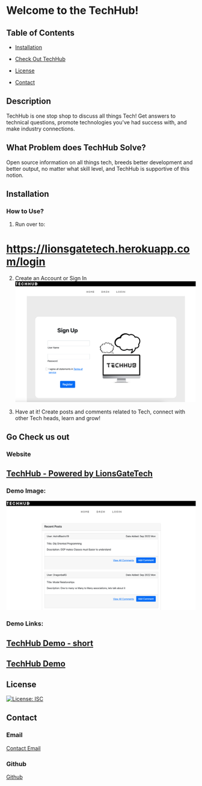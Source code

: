 # Welcome to the TechHub!

## Table of Contents

- [Installation](#installation)

- [Check Out TechHub](#go-check-us-out)

- [License](#license)

- [Contact](#contact)

## Description

TechHub is one stop shop to discuss all things Tech! Get answers to technical questions, promote technologies you've had success with, and make industry connections.

## What Problem does TechHub Solve?

Open source information on all things tech, breeds better development and better output, no matter what skill level, and TechHub is supportive of this notion.

## Installation

### How to Use?

1. Run over to:
# https://lionsgatetech.herokuapp.com/login

2. Create an Account or Sign In 
![TechHub SignIn](./public/images/TechHub%20-%20Signin.png)

3. Have at it! Create posts and comments related to Tech, connect with other Tech heads, learn and grow!

## Go Check us out

### Website 
## [TechHub - Powered by LionsGateTech](https://lionsgatetech.herokuapp.com)

### Demo Image: 
![TechHub Home](./public/images/TechHub-Home.png)

### Demo Links:

## [TechHub Demo - short](https://drive.google.com/file/d/1Optrt6LhdZ7DUyzLfFiwnrIc4p51dcOK/view)

## [TechHub Demo](https://watch.screencastify.com/v/tnmX53yFDaGQBVg01O3g)

## License

[![License: ISC](https://img.shields.io/badge/License-ISC-blue.svg)](https://opensource.org/licenses/ISC)

## Contact

### Email

[Contact Email](mailto:create.jasminedaniels@gmail.com)

### Github

[Github](https://github.com/JasmineDaniels)